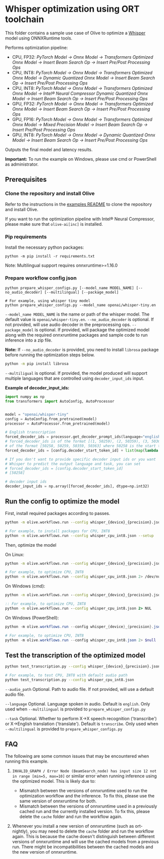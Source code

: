 # Whisper optimization using ORT toolchain
This folder contains a sample use case of Olive to optimize a [Whisper](https://huggingface.co/openai/whisper-tiny) model using ONNXRuntime tools.

Performs optimization pipeline:
- CPU, FP32: *PyTorch Model -> Onnx Model -> Transformers Optimized Onnx Model -> Insert Beam Search Op -> Insert Pre/Post Processing Ops*
- CPU, INT8: *PyTorch Model -> Onnx Model -> Transformers Optimized Onnx Model -> Dynamic Quantized Onnx Model -> Insert Beam Search Op -> Insert Pre/Post Processing Ops*
- CPU, INT8: *PyTorch Model -> Onnx Model -> Transformers Optimized Onnx Model -> Intel® Neural Compressor Dynamic Quantized Onnx Model -> Insert Beam Search Op -> Insert Pre/Post Processing Ops*
- GPU, FP32: *PyTorch Model -> Onnx Model -> Transformers Optimized Onnx Model -> Insert Beam Search Op -> Insert Pre/Post Processing Ops*
- GPU, FP16: *PyTorch Model -> Onnx Model -> Transformers Optimized Onnx Model -> Mixed Precision Model -> Insert Beam Search Op -> Insert Pre/Post Processing Ops*
- GPU, INT8: *PyTorch Model -> Onnx Model -> Dynamic Quantized Onnx Model -> Insert Beam Search Op -> Insert Pre/Post Processing Ops*

Outputs the final model and latency results.

**Important:** To run the example on Windows, please use cmd or PowerShell as administrator.

## Prerequisites
### Clone the repository and install Olive

Refer to the instructions in the [examples README](../README.md) to clone the repository and install Olive.

If you want to run the optimization pipeline with Intel® Neural Compressor, please make sure that `olive-ai[inc]` is installed.

### Pip requirements
Install the necessary python packages:
```
python -m pip install -r requirements.txt
```

Note: Multilingual support requires onnxruntime>=1.16.0

### Prepare workflow config json
```
python prepare_whisper_configs.py [--model_name MODEL_NAME] [--no_audio_decoder] [--multilingual] [--package_model]

# For example, using whisper tiny model
python prepare_whisper_configs.py --model_name openai/whisper-tiny.en
```

`--model_name MODEL_NAME` is the name or path of the whisper model. The default value is `openai/whisper-tiny.en`.
`--no_audio_decoder` is optional. If not provided, will use audio decoder in the preprocessing ops.
`--package_model` is optional. If provided, will package the optimized model along with the required onnxruntime packages and sample code to run inference into a zip file.

**Note:** If `--no_audio_decoder` is provided, you need to install `librosa` package before running the optimization steps below.

```bash
python -m pip install librosa
```

`--multiligual` is optional. If provided, the model produced will support multiple languages that are controlled using `decoder_input_ids` input.

**Example of decoder_input_ids:**
```python
import numpy as np
from transformers import AutoConfig, AutoProcessor


model = "openai/whisper-tiny"
config = AutoConfig.from_pretrained(model)
processor = AutoProcessor.from_pretrained(model)

# English transcription
forced_decoder_ids = processor.get_decoder_prompt_ids(language="english", task="transcribe")
# forced_decoder_ids is of the format [(1, 50259), (2, 50359), (3, 50363)] and needs to be
# of the format [50258, 50259, 50359, 50363] where 50258 is the start token id
forced_decoder_ids = [config.decoder_start_token_id] + list(map(lambda token: token[1], forced_decoder_ids))

# If you don't want to provide specific decoder input ids or you want
# Whisper to predict the output language and task, you can set
# forced_decoder_ids = [config.decoder_start_token_id]
# [50258]

# decoder input ids
decoder_input_ids = np.array([forced_decoder_ids], dtype=np.int32)
```


## Run the config to optimize the model
First, install required packages according to passes.
```bash
python -m olive.workflows.run --config whisper_{device}_{precision}.json --setup

# For example, to install packages for CPU, INT8
python -m olive.workflows.run --config whisper_cpu_int8.json --setup
```

Then, optimize the model

On Linux:
```bash
python -m olive.workflows.run --config whisper_{device}_{precision}.json 2> /dev/null

# For example, to optimize CPU, INT8
python -m olive.workflows.run --config whisper_cpu_int8.json 2> /dev/null
```

On Windows (cmd):
```cmd
python -m olive.workflows.run --config whisper_{device}_{precision}.json 2> NUL

:: For example, to optimize CPU, INT8
python -m olive.workflows.run --config whisper_cpu_int8.json 2> NUL
```

On Windows (PowerShell):
```powershell
python -m olive.workflows.run --config whisper_{device}_{precision}.json 2> $null

# For example, to optimize CPU, INT8
python -m olive.workflows.run --config whisper_cpu_int8.json 2> $null
```

## Test the transcription of the optimized model
```bash
python test_transcription.py --config whisper_{device}_{precision}.json [--auto_path AUDIO_PATH] [--language LANGUAGE] [--task {transcribe,translate}]

# For example, to test CPU, INT8 with default audio path
python test_transcription.py --config whisper_cpu_int8.json
```

`--audio_path` Optional. Path to audio file. If not provided, will use a default audio file.

`--language` Optional. Language spoken in audio. Default is `english`. Only used when `--multilingual` is provided to `prepare_whisper_configs.py`

`--task` Optional. Whether to perform X->X speech recognition ('transcribe') or X->English translation ('translate'). Default is `transcribe`. Only used
when `--multilingual` is provided to `prepare_whisper_configs.py`

## FAQ
The following are some common issues that may be encountered when running this example.
1. `INVALID_GRAPH / Error Node (BeamSearch_node) has input size 12 not in range [min=5, max=10]` or similar error when running inference using the optimized model.
This is likely due to:
    - Mismatch between the versions of onnxruntime used to run the optimization workflow and the inference. To fix this, please use the same version of
    onnxruntime for both.
    - Mismatch between the versions of onnxruntime used in a previously cached run and the currently installed version. To fix this, please delete the `cache` folder
    and run the workflow again.

2. Whenever you install a new version of onnxruntime (such as ort-nightly), you may need to delete the `cache` folder and run the workflow again. This is because the cache doesn't
distinguish between different versions of onnxruntime and will use the cached models from a previous run. There might be incompatibilities between the cached models and the new
version of onnxruntime.
